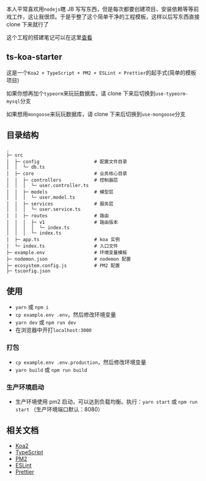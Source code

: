 本人平常喜欢用`nodejs`瞎 JB 写写东西，但是每次都要创建项目、安装依赖等等前戏工作，这让我很烦。于是乎整了这个简单干净的工程模板，这样以后写东西直接 clone 下来就行了

这个工程的搭建笔记可以在这里[查看](https://welives.github.io/blog/front-end/nodejs/%E6%90%AD%E5%BB%BAkoa%E5%B7%A5%E7%A8%8B.html)

## ts-koa-starter

这是一个`Koa2 + TypeScript + PM2 + ESLint + Prettier`的起手式(简单的模板项目)

如果你想再加个`typeorm`来玩玩数据库，请 clone 下来后切换到`use-typeorm-mysql`分支

如果想用`mongoose`来玩玩数据库，请 clone 下来后切换到`use-mongoose`分支

## 目录结构

```
.
├─ src
│  ├─ config                    # 配置文件目录
│  │  └─ db.ts
│  ├─ core                      # 业务核心目录
│  │  ├─ controllers            # 控制器层
│  │  │  └─ user.controller.ts
│  │  ├─ models                 # 模型层
│  │  │  └─ user.model.ts
│  │  ├─ services               # 服务层
│  │  │  └─ user.service.ts
│  │  ├─ routes                 # 路由
│  │  │  ├─ v1                  # 路由版本
│  │  │  │  └─ index.ts
│  │  │  └─ index.ts
│  ├─ app.ts                    # koa 实例
│  └─ index.ts                  # 入口文件
├─ example.env                  # 环境变量模板
├─ nodemon.json                 # nodemon 配置
├─ ecosystem.config.js          # PM2 配置
├─ tsconfig.json
```

## 使用

- `yarn` 或 `npm i`
- `cp example.env .env`，然后修改环境变量
- `yarn dev` 或 `npm run dev`
- 在浏览器中开打`localhost:3000`

### 打包

- `cp example.env .env.production`，然后修改环境变量
- `yarn build` 或 `npm run build`

### 生产环境启动

- 生产环境使用 pm2 启动，可以达到负载均衡。执行：`yarn start` 或 `npm run start` （生产环境端口默认：8080）

## 相关文档

- [Koa2](https://koa.nodejs.cn/)
- [TypeScript](https://www.tslang.cn/)
- [PM2](https://pm2.fenxianglu.cn/)
- [ESLint](https://eslint.nodejs.cn/)
- [Prettier](https://prettier.nodejs.cn/)
